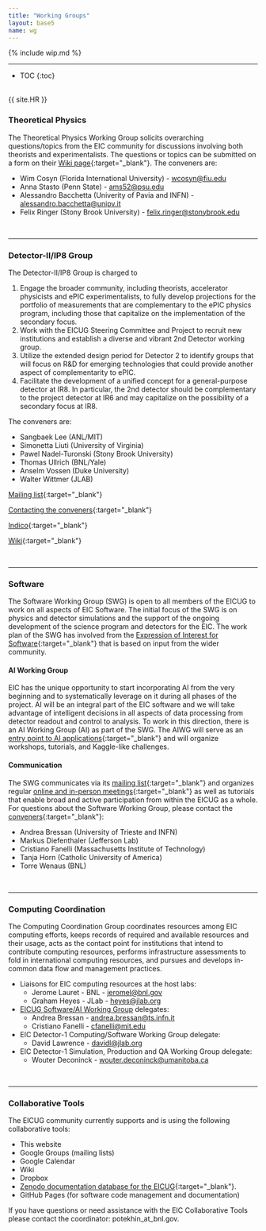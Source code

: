 ```yaml
---
title: "Working Groups"
layout: base5
name: wg
---
```


{% include wip.md %}

---

* TOC
{:toc}

<span id="theoretical-physics"><br/></span>
{{ site.HR }}

### Theoretical Physics  

The Theoretical Physics Working Group solicits overarching questions/topics from the EIC community for discussions involving both theorists and experimentalists. The questions or topics can be submitted on a form on their [Wiki page](https://wiki.bnl.gov/eicug/index.php/Theory){:target="_blank"}. The conveners are:
* Wim Cosyn (Florida International University) - <wcosyn@fiu.edu>
* Anna Stasto (Penn State) - <ams52@psu.edu>
* Alessandro Bacchetta (Univerity of Pavia and INFN) - <alessandro.bacchetta@unipv.it>
* Felix Ringer (Stony Brook University) - <felix.ringer@stonybrook.edu>

<span id="detector-II"><br/></span>

---

### Detector-II/IP8 Group

The Detector-II/IP8 Group is charged to
1. Engage the broader community, including theorists, accelerator physicists and ePIC
experimentalists, to fully develop projections for the portfolio of measurements that are
complementary to the ePIC physics program, including those that capitalize on the implementation
of the secondary focus.
2. Work with the EICUG Steering Committee and Project to recruit new institutions and establish a
diverse and vibrant 2nd Detector working group.
3. Utilize the extended design period for Detector 2 to identify groups that will focus on R&D for
emerging technologies that could provide another aspect of complementarity to ePIC.
4. Facilitate the development of a unified concept for a general-purpose detector at IR8. In particular,
the 2nd detector should be complementary to the project detector at IR6 and may capitalize on the
possibility of a secondary focus at IR8.

The conveners are:
* Sangbaek Lee (ANL/MIT)
* Simonetta Liuti (University of Virginia)
* Pawel Nadel-Turonski (Stony Brook University)
* Thomas Ullrich (BNL/Yale)
* Anselm Vossen (Duke University)
* Walter Wittmer (JLAB)

[Mailing list](mailto:eic-det2-l@lists.bnl.gov){:target="_blank"} 

[Contacting the conveners](eic-det2-conveners-l@lists.bnl.gov){:target="_blank"} 

[Indico](https://indico.bnl.gov/category/439/){:target="_blank"} 

[Wiki](https://wiki.bnl.gov/eic-detector-2/){:target="_blank"}


<span id="software"><br/></span>

---

### Software

The Software Working Group (SWG) is open to all members of the EICUG to work on all aspects of EIC Software. The initial focus of the SWG is on physics and detector simulations and the support of the ongoing development of the science program and detectors for the EIC. The work plan of the SWG has involved from the [Expression of Interest for Software](https://eic.github.io/activities/eoi.html){:target="_blank"} that is based on input from the wider community.

#### AI Working Group

EIC has the unique opportunity to start incorporating AI from the very beginning and to systematically leverage on it during all phases of the project. AI will be an integral part of the EIC software and we will take advantage of intelligent decisions in all aspects of data processing from detector readout and control to analysis. To work in this direction, there is an AI Working Group (AI) as part of the SWG. The AIWG will serve as an [entry point to AI applications](https://eic.ai){:target="_blank"} and will organize workshops, tutorials, and Kaggle-like challenges. 

#### Communication
The SWG communicates via its [mailing list](mailto:eicug-software@eicug.org){:target="_blank"} and organizes regular [online and in-person meetings](https://indico.bnl.gov/category/301/){:target="_blank"} as well as tutorials that enable broad and active participation from within the EICUG as a whole. For questions about the Software Working Group, please contact the [conveners](mailto:eicug-software-conveners@eicug.org){:target="_blank"}: 
* Andrea Bressan (University of Trieste and INFN)
* Markus Diefenthaler (Jefferson Lab)
* Cristiano Fanelli (Massachusetts Institute of Technology)
* Tanja Horn (Catholic University of America)
* Torre Wenaus (BNL)

<span id="computing-coordination"><br/></span>

---

### Computing&nbsp;Coordination

The Computing Coordination Group coordinates resources among EIC computing efforts, keeps records of required and available resources and their usage, acts as the contact point for institutions that intend to contribute computing resources, performs infrastructure assessments to fold in international computing resources, and pursues and develops in-common data flow and management practices.
* Liaisons for EIC computing resources at the host labs:
    * Jerome Lauret - BNL - <jeromel@bnl.gov>
    * Graham Heyes - JLab - <heyes@jlab.org>
* [EICUG Software/AI Working Group](#software) delegates:
    * Andrea Bressan - <andrea.bressan@ts.infn.it>
    * Cristiano Fanelli - <cfanelli@mit.edu>
* EIC Detector-1 Computing/Software Working Group delegate:
    * David Lawrence - <davidl@jlab.org>
* EIC Detector-1 Simulation, Production and QA Working Group delegate:
    * Wouter Deconinck - <wouter.deconinck@umanitoba.ca>

<span id="collaborative-tools"><br/></span>

---

### Collaborative Tools

The EICUG community currently supports and is using the following collaborative tools:
* This website
* Google Groups (mailing lists)
* Google Calendar
* Wiki
* Dropbox
* [Zenodo documentation database for the EICUG](https://zenodo.org/communities/eicug/){:target="_blank"}.
* GitHub Pages (for software code management and documentation)

If you have questions or need assistance with the EIC Collaborative Tools please contact
the coordinator: potekhin_at_bnl.gov.

